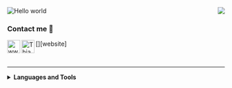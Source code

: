 



<h1 align="center" style="display:none;"></h1>


<img src="https://raw.githubusercontent.com/sagar-viradiya/sagar-viradiya/master/resources/banner.png" alt="Hello world">






<img align="right" src="http://estruyf-github.azurewebsites.net/api/VisitorHit?user=thiagokovnat&repo=Bgstatic&countColorcountColor&countColor=%237B1E7B"/>

### Contact me 📝

[<img align="left" alt="www.thiagokovnat.github.io" height="30px" src="https://www.flaticon.com/svg/static/icons/svg/2996/2996826.svg" />][website]
[<img align="left" alt="Thiago Kovnat | LinkedIn" height="30px" src="https://www.flaticon.com/svg/static/icons/svg/725/725337.svg"/>][linkedin]


<br />

---

<details>
<summary> <b>Languages and Tools </b></summary>
  <pre> 
  <div align="left">
  <img src="http://img.shields.io/badge/-C-A8B9CC?style=for-the-badge&logo=c&logoColor=ffffff" alt="C" style="width:100%">
  <img src="https://img.shields.io/badge/C++-blue.svg?style=for-the-badge&logo=c%2B%2B" alt="C++" style="width:100%">
  <img src="http://img.shields.io/badge/-Python-3776AB?style=for-the-badge&logo=python&logoColor=ffffff" alt="Python">
  <img src="http://img.shields.io/badge/-Java-5B4638?style=for-the-badge&logo=java&logoColor=ffffff" alt="Java">
  <img src="https://img.shields.io/badge/react_native-%2320232a.svg?style=for-the-badge&logo=react&logoColor=%2361DAFB" alt="React Native">
  <img src="https://img.shields.io/badge/typescript-%23007ACC.svg?style=for-the-badge&logo=typescript&logoColor=white" alt="TypeScript">
  
  <img src="http://img.shields.io/badge/-Assembly-5B4638?style=for-the-badge&logo=Assembly&logoColor=ffffff" alt="Assembly">
  
  <div align="right">
  <img src="http://img.shields.io/badge/-Jupyter-3776AB?style=for-the-badge&logo=jupyter&logoColor=ffffff" alt="Jupyter">
  <img src="https://img.shields.io/badge/-Git-%23F05032?style=for-the-badge&logo=git&logoColor=%23ffffff" alt="Git">
  <img src="https://img.shields.io/badge/-GitHub-181717?style=for-the-badge&logo=github" alt="Github">
  <img src="http://img.shields.io/badge/-Vim-007ACC?style=for-the-badge&logo=vim&logoColor=#019833" alt="Vim">
  <img src="http://img.shields.io/badge/-Linux-A8B9CC?style=for-the-badge&logo=Linux&logoColor=ffffff" alt="Linux">
  
  <img src="https://img.shields.io/badge/-Markdown-000000?style=for-the-badge&logo=markdown" alt="Markdown">
  <img src="http://img.shields.io/badge/-VS%20Code-007ACC?style=for-the-badge&logo=visual-studio-code&logoColor=ffffff" alt="VS-Code">
   </div>
  </div>
  </pre>
</details>




[linkedin]: https://www.linkedin.com/in/thiago-kovnat-34a941195/

